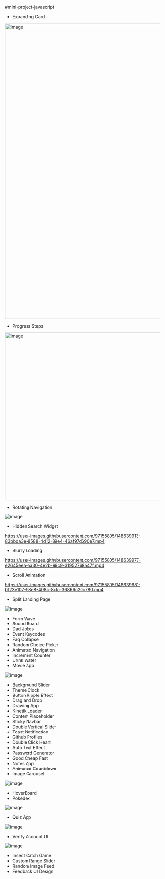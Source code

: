 #mini-project-javascript

- Expanding Card 

<img width="958" alt="image" src="https://user-images.githubusercontent.com/97155805/148493714-93d31242-a94d-45f1-9bb5-370ebd79c2b1.png">

- Progress Steps

<img width="543" alt="image" src="https://user-images.githubusercontent.com/97155805/148505510-9f3f53d1-0cfd-4c2a-9f06-10b4d73ba0e8.png">

- Rotating Navigation 

![image](https://user-images.githubusercontent.com/97155805/148639841-4cfaf6b0-8e02-4d81-9587-f4af407daced.png)

- Hidden Search Widget

https://user-images.githubusercontent.com/97155805/148639913-83bbda3e-8588-4d12-89e4-46af97d690e7.mp4

- Blurry Loading

https://user-images.githubusercontent.com/97155805/148639977-e2645eea-aa30-4e2b-99c9-31952768a47f.mp4

- Scroll Animation

https://user-images.githubusercontent.com/97155805/148639681-b123e107-98e8-408c-8cfc-36866c20c780.mp4


- Split Landing Page

![image](https://user-images.githubusercontent.com/97155805/150361607-a514f3f7-012a-4701-9583-64c584e0762c.png)


- Form Wave
- Sound Board
- Dad Jokes
- Event Keycodes
- Faq Collapse
- Random Choice Picker
- Animated Navigation
- Increment Counter
- Drink Water
- Movie App

![image](https://user-images.githubusercontent.com/97155805/150361772-5ab74dd8-e876-42cf-b759-92feaf2a7739.png)


- Background Slider
- Theme Clock
- Button Ripple Effect
- Drag and Drop
- Drawing App
- Kinetik Loader
- Content Placeholder
- Sticky Navbar
- Double Vertical Slider
- Toast Notification
- Github Profiles
- Double Click Heart
- Auto Text Effect
- Password Generator
- Good Cheap Fast
- Notes App
- Animated Countdown
- Image Carousel

![image](https://user-images.githubusercontent.com/97155805/150362349-5a006c2f-e9cf-47c1-aa57-e5b003b64632.png)


- HoverBoard
- Pokedex

![image](https://user-images.githubusercontent.com/97155805/150362444-c19330fc-d19e-4f51-b8ec-7d93790e9982.png)


- Quiz App

![image](https://user-images.githubusercontent.com/97155805/150362112-2755e13a-25fa-4bca-8f2b-6784399f757a.png)

- Verify Account UI

![image](https://user-images.githubusercontent.com/97155805/150362556-06a4fa03-05e2-49ec-b32a-8a73d930e0ae.png)

- Insect Catch Game
- Custom Range Slider
- Random Image Feed
- Feedback UI Design
